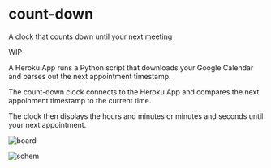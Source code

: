 # count-down
A clock that counts down until your next meeting

WIP

A Heroku App runs a Python script that downloads your Google Calendar and parses out the next appointment timestamp.

The count-down clock connects to the Heroku App and compares the next appoinment timestamp to the current time.

The clock then displays the hours and minutes or minutes and seconds until your next appointment.

![board](https://user-images.githubusercontent.com/2049284/138575983-5353bbc8-2591-4481-b7e5-8388fb46c4e5.png)

![schem](https://user-images.githubusercontent.com/2049284/138575985-cebd8f5c-a70b-4749-bb82-b8b3b2a1bfe0.png)
